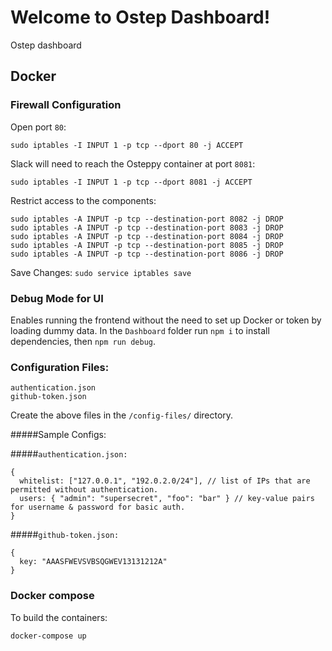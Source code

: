 # Welcome to Ostep Dashboard!

Ostep dashboard

## Docker

### Firewall Configuration

Open port `80`:

`sudo iptables -I INPUT 1 -p tcp --dport 80 -j ACCEPT`

Slack will need to reach the Osteppy container at port `8081`:

`sudo iptables -I INPUT 1 -p tcp --dport 8081 -j ACCEPT`

Restrict access to the components:

```
sudo iptables -A INPUT -p tcp --destination-port 8082 -j DROP
sudo iptables -A INPUT -p tcp --destination-port 8083 -j DROP
sudo iptables -A INPUT -p tcp --destination-port 8084 -j DROP
sudo iptables -A INPUT -p tcp --destination-port 8085 -j DROP
sudo iptables -A INPUT -p tcp --destination-port 8086 -j DROP
```

Save Changes:
`sudo service iptables save`

### Debug Mode for UI

Enables running the frontend without the need to set up Docker or token by loading dummy data.
In the `Dashboard` folder run `npm i` to install dependencies, then `npm run debug`.

### Configuration Files:

    authentication.json
    github-token.json

Create the above files in the `/config-files/` directory.

#####Sample Configs:

#####`authentication.json:`

```
{
  whitelist: ["127.0.0.1", "192.0.2.0/24"], // list of IPs that are permitted without authentication.
  users: { "admin": "supersecret", "foo": "bar" } // key-value pairs for username & password for basic auth.
}
```

#####`github-token.json:`

```
{
  key: "AAASFWEVSVBSQGWEV13131212A"
}
```

### Docker compose

To build the containers:

`docker-compose up`

